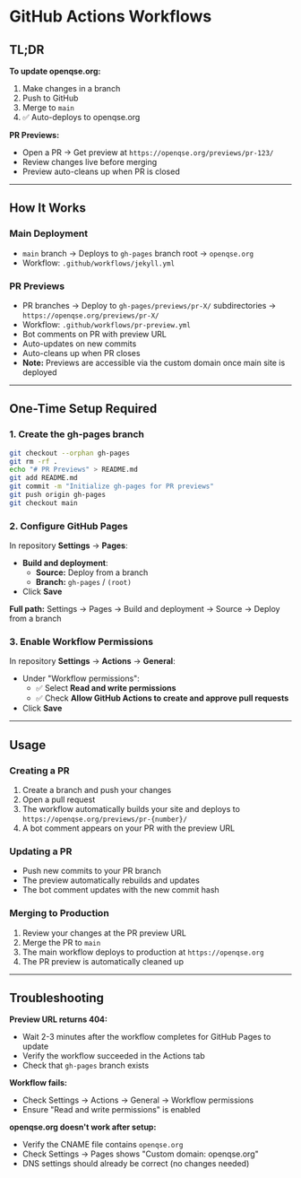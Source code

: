 # GitHub Actions Workflows

## TL;DR

**To update openqse.org:**
1. Make changes in a branch
2. Push to GitHub
3. Merge to `main`
4. ✅ Auto-deploys to openqse.org

**PR Previews:**
- Open a PR → Get preview at `https://openqse.org/previews/pr-123/`
- Review changes live before merging
- Preview auto-cleans up when PR is closed

---

## How It Works

### Main Deployment
- `main` branch → Deploys to `gh-pages` branch root → `openqse.org`
- Workflow: `.github/workflows/jekyll.yml`

### PR Previews
- PR branches → Deploy to `gh-pages/previews/pr-X/` subdirectories → `https://openqse.org/previews/pr-X/`
- Workflow: `.github/workflows/pr-preview.yml`
- Bot comments on PR with preview URL
- Auto-updates on new commits
- Auto-cleans up when PR closes
- **Note:** Previews are accessible via the custom domain once main site is deployed

---

## One-Time Setup Required

### 1. Create the gh-pages branch

```bash
git checkout --orphan gh-pages
git rm -rf .
echo "# PR Previews" > README.md
git add README.md
git commit -m "Initialize gh-pages for PR previews"
git push origin gh-pages
git checkout main
```

### 2. Configure GitHub Pages

In repository **Settings** → **Pages**:
- **Build and deployment**:
  - **Source:** Deploy from a branch
  - **Branch:** `gh-pages` / `(root)`
- Click **Save**

**Full path:** Settings → Pages → Build and deployment → Source → Deploy from a branch

### 3. Enable Workflow Permissions

In repository **Settings** → **Actions** → **General**:
- Under "Workflow permissions":
  - ✅ Select **Read and write permissions**
  - ✅ Check **Allow GitHub Actions to create and approve pull requests**
- Click **Save**

---

## Usage

### Creating a PR
1. Create a branch and push your changes
2. Open a pull request
3. The workflow automatically builds your site and deploys to `https://openqse.org/previews/pr-{number}/`
4. A bot comment appears on your PR with the preview URL

### Updating a PR
- Push new commits to your PR branch
- The preview automatically rebuilds and updates
- The bot comment updates with the new commit hash

### Merging to Production
1. Review your changes at the PR preview URL
2. Merge the PR to `main`
3. The main workflow deploys to production at `https://openqse.org`
4. The PR preview is automatically cleaned up

---

## Troubleshooting

**Preview URL returns 404:**
- Wait 2-3 minutes after the workflow completes for GitHub Pages to update
- Verify the workflow succeeded in the Actions tab
- Check that `gh-pages` branch exists

**Workflow fails:**
- Check Settings → Actions → General → Workflow permissions
- Ensure "Read and write permissions" is enabled

**openqse.org doesn't work after setup:**
- Verify the CNAME file contains `openqse.org`
- Check Settings → Pages shows "Custom domain: openqse.org"
- DNS settings should already be correct (no changes needed)
